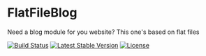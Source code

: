 # FlatFileBlog
Need a blog module for you website? This one's based on flat files

[![Build Status](https://travis-ci.org/mattmezza/FlatFileBlog.svg?branch=master)](https://travis-ci.org/mattmezza/FlatFileBlog) [![Latest Stable Version](https://poser.pugx.org/mattmezza/flat-file-blog/v/stable)](https://packagist.org/packages/mattmezza/flat-file-blog) [![License](https://poser.pugx.org/mattmezza/flat-file-blog/license)](https://packagist.org/packages/mattmezza/flat-file-blog)
